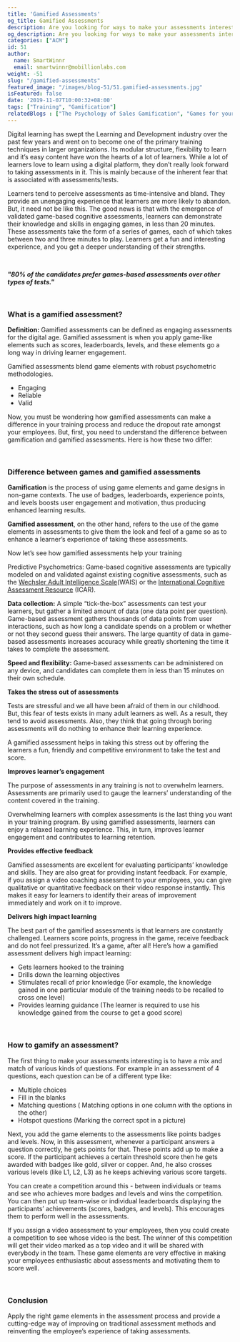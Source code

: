 ```yaml
---
title: 'Gamified Assessments'
og_title: Gamified Assessments
description: Are you looking for ways to make your assessments interesting and engaging? Learn how to gamify them.
og_description: Are you looking for ways to make your assessments interesting and engaging? Learn how to gamify them.
categories: ["ACM"]
id: 51
author:
  name: SmartWinnr
  email: smartwinnr@mobillionlabs.com
weight: -51
slug: "/gamified-assessments"
featured_image: "/images/blog-51/51.gamified-assessments.jpg"
isFeatured: false
date: '2019-11-07T10:00:32+08:00'
tags: ["Training", "Gamification"]
relatedBlogs : ["The Psychology of Sales Gamification", "Games for your Offsite","7 Sales Training Games that actually boost your sales team’s skills"]
---
```


Digital learning has swept the Learning and Development industry over the past few years and went on to become one of the primary training techniques in larger organizations. Its modular structure, flexibility to learn and it’s easy content have won the hearts of a lot of learners. While a lot of learners love to learn using a digital platform, they don’t really look forward to taking assessments in it. This is mainly because of the inherent fear that is associated with assessments/tests. 

Learners tend to perceive assessments as time-intensive and bland. They provide an unengaging experience that learners are more likely to abandon. But, it need not be like this. The good news is that with the emergence of validated game-based cognitive assessments, learners can demonstrate their knowledge and skills in engaging games, in less than 20 minutes. These assessments take the form of a series of games, each of which takes between two and three minutes to play. Learners get a fun and interesting experience, and you get a deeper understanding of their strengths.

<br>

**_"80% of the candidates prefer games-based assessments over other types of tests."_**

<br>

### **What is a gamified assessment?**

**Definition:** Gamified assessments can be defined as engaging assessments for the digital age. Gamified assessment is when you apply game-like elements such as scores, leaderboards, levels, and these elements go a long way in driving learner engagement.

Gamified assessments blend game elements with robust psychometric methodologies.

<ul>
<li>Engaging</li>
<li>Reliable</li>
<li>Valid</li>
</ul>

Now, you must be wondering how gamified assessments can make a difference in your training process and reduce the dropout rate amongst your employees. But, first, you need to understand the difference between gamification and gamified assessments. Here is how these two differ:

<br>

### **Difference between games and gamified assessments** 

**Gamification** is the process of using game elements and game designs in non-game contexts. The use of badges, leaderboards, experience points, and levels boosts user engagement and motivation, thus producing enhanced learning results.

**Gamified assessment**, on the other hand, refers to the use of the game elements in assessments to give them the look and feel of a game so as to enhance a learner’s experience of taking these assessments.

Now let’s see how gamified assessments help your training

Predictive Psychometrics: Game-based cognitive assessments are typically modeled on and validated against existing cognitive assessments, such as the <a  href="https://www.pearsonclinical.com/psychology/products/100000392/wechsler-adult-intelligence-scalefourth-edition-wais-iv.html">Wechsler Adult Intelligence Scale</a>(WAIS) or the <a  href="https://icar-project.com/ICAR_Catalogue.pdf">International Cognitive Assessment Resource</a> (ICAR).

**Data collection:** A simple “tick-the-box” assessments can test your learners, but gather a limited amount of data (one data point per question). Game-based assessment gathers thousands of data points from user interactions, such as how long a candidate spends on a problem or whether or not they second guess their answers. The large quantity of data in game-based assessments increases accuracy while greatly shortening the time it takes to complete the assessment.

**Speed and flexibility:** Game-based assessments can be administered on any device, and candidates can complete them in less than 15 minutes on their own schedule.

**Takes the stress out of assessments**

Tests are stressful and we all have been afraid of them in our childhood. But, this fear of tests exists in many adult learners as well. As a result, they tend to avoid assessments. Also, they think that going through boring assessments will do nothing to enhance their learning experience. 
 
A gamified assessment helps in taking this stress out by offering the learners a fun, friendly and competitive environment to take the test and score.

**Improves learner’s engagement**

The purpose of assessments in any training is not to overwhelm learners. Assessments are primarily used to gauge the learners’ understanding of the content covered in the training. 
 
Overwhelming learners with complex assessments is the last thing you want in your training program. By using gamified assessments, learners can enjoy a relaxed learning experience. This, in turn, improves learner engagement and contributes to learning retention.

**Provides effective feedback**

Gamified assessments are excellent for evaluating participants’ knowledge and skills. They are also great for providing instant feedback. For example, if you assign a video coaching assessment to your employees, you can give qualitative or quantitative feedback on their video response instantly. This makes it easy for learners to identify their areas of improvement immediately and work on it to improve.

**Delivers high impact learning**

The best part of the gamified assessments is that learners are constantly challenged. Learners score points, progress in the game, receive feedback and do not feel pressurized. It’s a game, after all! Here’s how a gamified assessment delivers high impact learning:

<ul>
<li>Gets learners hooked to the training</li>
<li>Drills down the learning objectives</li>
<li>Stimulates recall of prior knowledge (For example, the knowledge gained in one particular module of the training needs to be recalled to cross one level)</li>
<li>Provides learning guidance (The learner is required to use his knowledge gained from the course to get a good score)</li>
</ul>

<br>

### **How to gamify an assessment?**

The first thing to make your assessments interesting is to have a mix and match of various kinds of questions. For example in an assessment of 4 questions, each question can be of a different type like:

<ul>
<li>Multiple choices</li>
<li>Fill in the blanks</li>
<li>Matching questions ( Matching options in one column with the options in the other)</li>
<li>Hotspot questions (Marking the correct spot in a picture)</li>
</ul>

 Next, you add the game elements to the assessments like points badges and levels. Now, in this assessment, whenever a participant answers a question correctly, he gets points for that. These points add up to make a score. If the participant achieves a certain threshold score then he gets awarded with badges like gold, silver or copper. And, he also crosses various levels (like L1, L2, L3) as he keeps achieving various score targets. 

You can create a competition around this - between individuals or teams and see who achieves more badges and levels and wins the competition. You can then put up team-wise or individual leaderboards displaying the participants’ achievements (scores, badges, and levels). This encourages them to perform well in the assessments.

If you assign a video assessment to your employees, then you could create a competition to see whose video is the best. The winner of this competition will get their video marked as a top video and it will be shared with everybody in the team. These game elements are very effective in making your employees enthusiastic about assessments and motivating them to score well.

<br>

### **Conclusion**

Apply the right game elements in the assessment process and provide a cutting-edge way of improving on traditional assessment methods and reinventing the employee’s experience of taking assessments.















